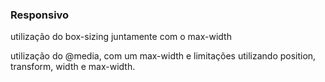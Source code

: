 ### Responsivo 

<p>utilização do box-sizing juntamente com o max-width</p>
<p>utilização do @media, com um max-width e limitações utilizando position, transform, width e max-width.
